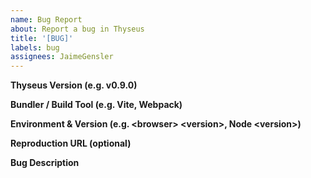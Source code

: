 ```yaml
---
name: Bug Report
about: Report a bug in Thyseus
title: '[BUG]'
labels: bug
assignees: JaimeGensler
---
```


<!-- Please provide all of the info requested below. Failure to provide this info will likely result in your report being closed, as it is not feasible to diagnose and resolve bugs without this info -->

**Thyseus Version (e.g. v0.9.0)**

**Bundler / Build Tool (e.g. Vite, Webpack)**

**Environment & Version (e.g. \<browser\> \<version\>, Node \<version\>)**

**Reproduction URL (optional)**

**Bug Description**
